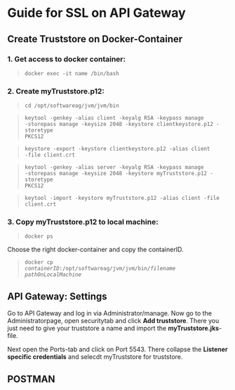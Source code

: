 # Guide for SSL on API Gateway
## Create Truststore on Docker-Container
### 1. Get access to docker container:
> <code>docker exec -it name /bin/bash</code>

### 2. Create myTruststore.p12:
> <code>cd /opt/softwareag/jvm/jvm/bin</code>

> <code>keytool -genkey -alias client -keyalg RSA -keypass manage -storepass manage -keysize 2048 -keystore clientkeystore.p12 -storetype PKCS12</code>

> <code>keystore -export -keystore clientkeystore.p12 -alias client -file client.crt</code>

> <code>keytool -genkey -alias server -keyalg RSA -keypass manage -storepass manage -keysize 2048 -keystore myTruststore.p12 -storetype PKCS12</code>

> <code>keytool -import -keystore myTruststore.p12 -alias client -file client.crt</code>

### 3. Copy myTruststore.p12 to local machine:
> <code>docker ps</code>

Choose the right docker-container and copy the containerID.

> <code>docker cp *containerID*:/opt/softwareag/jvm/jvm/bin/*filename* *pathOnLocalMachine*</code>

## API Gateway: Settings
Go to API Gateway and log in via Administrator/manage.
Now go to the Administratorpage, open securitytab and click **Add truststore**. There you just need to give your truststore a name and import the **myTruststore.jks**-file. 

Next open the Ports-tab and click on Port 5543. There collapse the **Listener specific credentials** and selecdt myTruststore for truststore.

## POSTMAN
